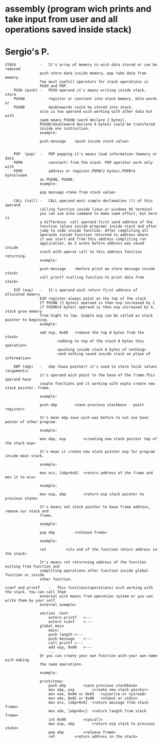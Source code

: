 # assembly (program wich prints and take input from user and all operations saved inside stack) 
# Sergio's P.

	STACK			-	It's array of memory in wich data stored or can be removed
					push store data inside memory, pop take data from memory.
					Two most usefull operators for stack operations is
					PUSH and POP.  
		PUSH (push)	-	PUSH operand it's means writing inside stack, store 
		PUSHW			register or constant into stack memory. Onle words or
		PUSHD			doublewords could be stored into stack. 
					also is two operand wich working with ather data but with
					saem means PUSHW (word declare 2 bytes),
					PUSHD(doubleword declare 4 bytes) could be transfared 
					inside one instruction. 
					example:

					push message	<push inside stack value>


		POP  (pop)	-	POP popping it's means load information (memory or data
		POPW			constant) from the stack. POP operator work only with
		POPD			address	or register.POPW(2 bytes),POPD(4 bytes)saem
					as PUSHW, PUSHD.
					example:
						
					pop message	<take from stack value>

		CALL (call)	-	CALL operand most simple declamation ))) of this operand
					calling function inside linux or windows OS terminal
					you can use echo command to make saem effect, but here is 
					a difference. call operand first send address of the 
					function (place inside program) inside stack and after
					jump to code inside function. After compliting all
					operands inside function returned to address whare 
					it was start and from this address compliting run 
					application. As I wrote before address was saved inside 
					stack with operat call to this address function returning.
					example:

					push message	<before print we store message inside stack>
					call printf	<calling function to print data from stack>

		ESP (esp)	-	It's operand wich return first address of allocated memory
					ESP register always point on the top of the stack
					If PUSHW (2 bytes) operand is then esp increased by 2
					if PUSHD(4 bytes) operand is then esp increased by 4. stack grow memory
					from hight to low. Simple esp can be called as stack pointer to begining.
					example:

					add esp, 0x08	<remove the top 8 bytes from the stack> 
							<adding to top of the stack 8 bytes this operation>	
							<pushing inside stack 8 bytes of nothing>
							<and nothing saved inside stack on plase of information>

		EBP (ebp)	-	ebp (base pointer) it's used to store local values (arguments)
					it's operand wich point to the base of the frame.This operand have 
					couple functions and it working with espto create new stack pointer, frame.

					example:

					push ebp		<save previous stackbase - point register>

					It's mean ebp save wich was before to not use base poiner of other program.
					
					example:
					
					mov ebp, esp		<creating new stack pointer top of the stack esp>

					It's mean it create new stack pointer esp for program  inside main stack.
 
					example:

					mov ecx, [ebp+0x8]	<return address of the frame and mov it to ecx>

					example:
					
					mov esp, ebp		<return esp stack pointer to previous state>

					It's means set stack pointer to base frame address, remove our stack and
					frame.

					example:

					pop ebp			<release frame>

					example:

					ret			<its end of the function return address in the stack>

					It's means ret returnning address of the function exiting from function and
					compliting operations after function inside global function or inside 
					other function.

	scanf and printf	-	This functions(operations) wich working with the stack. You can call tham 
					external wich means from operation system or you can write them by your self
					external example:

					section .text  
						extern printf	<---
						extern scanf	<---
					global main
						main:
						push langth	<---
						push message	<---
						call printf	<---
						add esp, 0x08	<---
						...
					Or you can create your own function with your own name wich making 
					the saem operations.
					
					example:

					printitnow:
						push ebp		<save previous stackbase>
						mov ebp, esp		<create new stack pointer>
						mov eax, 0x04 or 0x03	<syswrite or sysread>
						mov ebx, 0x01 or 0x00	<stdout or stdin>
						mov ecx, [ebp+0x8]	<return message from stack frame>
						mov edx, [ebp+0xc]	<return langth from stack frame>
						int 0x80		<syscall>
						mov esp, ebp		<return esp stack to previous state>
						pop ebp			<release frame>
						ret			<return address in the stack>
